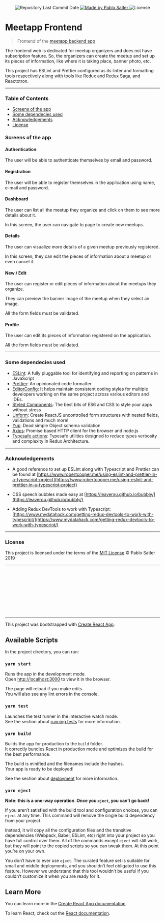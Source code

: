 <p align="center">
  <img alt="Repository Last Commit Date" src="https://img.shields.io/github/last-commit/psatler/meetapp-frontend?color=blue">

  <a href="https://www.linkedin.com/in/pablosatler/">
    <img alt="Made by Pablo Satler" src="https://img.shields.io/badge/made%20by-Pablo%20Satler-blue">
  </a>

  <img alt="License" src="https://img.shields.io/github/license/psatler/meetapp-frontend?color=blue">

</p>

# Meetapp Frontend

> Frontend of the [meetapp backend app](https://github.com/psatler/meetapp-backend)

The frontend web is dedicated for meetup organizers and does not have subscription feature.
So, the organizers can create the meetup and set up its pieces of information, like where it is taking place, banner photo, etc.

This project has ESLint and Prettier configured as its linter and formatting tools respectively along with tools like Redux and Redux Saga, and Reactotron.

---

### Table of Contents

<!-- - [How to Run](#how-to-run) -->
<!-- - [Features](#features) -->

- [Screens of the app](#screens-of-the-app)
- [Some dependecies used](#some-dependecies-used)
- [Acknowledgements](#acknowledgements)
- [License](#license)

### Screens of the app

#### Authentication

The user will be able to authenticate themselves by email and password.

#### Registration

The user will be able to register themselves in the application using name, e-mail and password.

#### Dashboard

The user can list all the meetup they organize and click on them to see more details about it.

In this screen, the user can navigate to page to create new meetups.

#### Details

The user can visualize more details of a given meetup previously registered.

In this screen, they can edit the pieces of information about a meetup or even cancel it.

#### New / Edit

The user can register or edit pieces of information about the meetups they organize.

They can preview the banner image of the meetup when they select an image.

All the form fields must be validated.

#### Profile

The user can edit its pieces of information registered on the application.

All the form fields must be validated.

---

### Some dependecies used

- [ESLint](https://github.com/eslint/eslint): A fully pluggable tool for identifying and reporting on patterns in JavaScript
- [Prettier](https://github.com/prettier/prettier): An opinionated code formatter
- [EditorConfig](https://github.com/editorconfig/editorconfig): It helps maintain consistent coding styles for multiple developers working on the same project across various editors and IDEs.
- [Styled Components](https://github.com/styled-components/styled-components): The best bits of ES6 and CSS to style your apps without stress
- [Unform](https://github.com/Rocketseat/unform): Create ReactJS uncontrolled form structures with nested fields, validations and much more!
- [Yup](https://github.com/jquense/yup): Dead simple Object schema validation
- [Axios](https://github.com/axios/axios): Promise based HTTP client for the browser and node.js
- [Typesafe actions](https://github.com/piotrwitek/typesafe-actions): Typesafe utilities designed to reduce types verbosity and complexity in Redux Architecture.

---

### Acknowledgements

- A good reference to set up ESLint along with Typescript and Prettier can be found at [https://www.robertcooper.me/using-eslint-and-prettier-in-a-typescript-project](https://www.robertcooper.me/using-eslint-and-prettier-in-a-typescript-project)

- CSS speech bubbles made easy at [https://leaverou.github.io/bubbly/](https://leaverou.github.io/bubbly/)

- Adding Redux DevTools to work with Typescript: [https://www.mydatahack.com/getting-redux-devtools-to-work-with-typescript/](https://www.mydatahack.com/getting-redux-devtools-to-work-with-typescript/)

---

### License

This project is licensed under the terms of the [MIT License](https://opensource.org/licenses/MIT) © Pablo Satler 2019

---

&nbsp;
&nbsp;
&nbsp;

&nbsp;
&nbsp;
&nbsp;

&nbsp;
&nbsp;
&nbsp;

&nbsp;
&nbsp;
&nbsp;

&nbsp;
&nbsp;
&nbsp;

---

This project was bootstrapped with [Create React App](https://github.com/facebook/create-react-app).

## Available Scripts

In the project directory, you can run:

### `yarn start`

Runs the app in the development mode.<br />
Open [http://localhost:3000](http://localhost:3000) to view it in the browser.

The page will reload if you make edits.<br />
You will also see any lint errors in the console.

### `yarn test`

Launches the test runner in the interactive watch mode.<br />
See the section about [running tests](https://facebook.github.io/create-react-app/docs/running-tests) for more information.

### `yarn build`

Builds the app for production to the `build` folder.<br />
It correctly bundles React in production mode and optimizes the build for the best performance.

The build is minified and the filenames include the hashes.<br />
Your app is ready to be deployed!

See the section about [deployment](https://facebook.github.io/create-react-app/docs/deployment) for more information.

### `yarn eject`

**Note: this is a one-way operation. Once you `eject`, you can’t go back!**

If you aren’t satisfied with the build tool and configuration choices, you can `eject` at any time. This command will remove the single build dependency from your project.

Instead, it will copy all the configuration files and the transitive dependencies (Webpack, Babel, ESLint, etc) right into your project so you have full control over them. All of the commands except `eject` will still work, but they will point to the copied scripts so you can tweak them. At this point you’re on your own.

You don’t have to ever use `eject`. The curated feature set is suitable for small and middle deployments, and you shouldn’t feel obligated to use this feature. However we understand that this tool wouldn’t be useful if you couldn’t customize it when you are ready for it.

## Learn More

You can learn more in the [Create React App documentation](https://facebook.github.io/create-react-app/docs/getting-started).

To learn React, check out the [React documentation](https://reactjs.org/).

